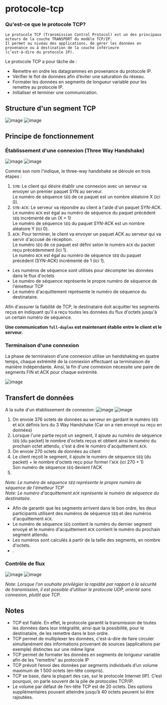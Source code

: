# protocole-tcp

### Qu'est-ce que le protocole TCP?
```
Le protocole TCP (Transmission Control Protocol) est un des principaux acteurs de la couche TRANSPORT du modèle TCP/IP.
Il permet au niveau des applications, de gérer les données en provenance ou à destination de la couche inférieure
(c’est-à-dire du protocole IP).
```
Le protocole TCP a pour tâche de :

- Remettre en ordre les datagrammes en provenance du protocole IP.
- Vérifier le flot de données afin d’éviter une saturation du réseau.
- Formater les données en segments de longueur variable pour les remettre au protocole IP.
- Initialiser et terminer une communication.

## Structure d'un segment TCP
![image](https://user-images.githubusercontent.com/83721477/165390864-68c9fffa-d70d-4cce-96b6-de87e96ba0db.png)
![image](https://user-images.githubusercontent.com/83721477/165391150-f7edd59b-640b-474d-86ce-f162fc0c3e5f.png)


## Principe de fonctionnement
### Établissement d'une connexion (Three Way Handshake)
![image](https://user-images.githubusercontent.com/83721477/165517030-b4578368-1a65-4aa1-b39e-0e68a706199d.png)
![image](https://user-images.githubusercontent.com/83721477/165547927-d3fe1001-3990-4a3d-8d87-b68de47fd4ec.png)

Comme son nom l'indique, le three-way handshake se déroule en trois étapes :

1. `SYN`: Le client qui désire établir une connexion avec un serveur va envoyer un premier paquet SYN au serveur. <br>Le numéro de séquence `SEQ` de ce paquet est un nombre aléatoire X (ici 0).<br>
2. `SYN-ACK`: Le serveur va répondre au client à l'aide d'un paquet SYN-ACK.<br>Le numéro `ACK` est égal au numéro de séquence du paquet précédent `SEQ` incrémenté de un (X + 1) <br>Le numéro de séquence `SEQ` du paquet SYN-ACK est un nombre aléatoire Y (ici 0).<br>
3. `ACK`: Pour terminer, le client va envoyer un paquet ACK au serveur qui va servir d'accusé de réception.<br>Le numéro `SEQ` de ce paquet est défini selon le numéro `ACK` du packet reçu précédemment (ici 1).<br>Le numéro `ACK` est égal au numéro de séquence `SEQ` du paquet précédent (SYN-ACK) incrémenté de 1 (ici 1).

* Les numéros de séquence sont utilisés pour décompter les données dans le flux d'octets
* Le numéro de séquence représente le propre numéro de séquence de l'émetteur TCP
* Le numéro d'acquittement représente le numéro de séquence du destinataire.

Afin d'assurer la fiabilité de TCP, le destinataire doit acquitter les segments reçus en indiquant qu'il a reçu toutes les données du flux d'octets jusqu'à un certain numéro de séquence.


**Une communication `full-duplex` est maintenant établie entre le client et le serveur.**

### Terminaison d'une connexion
La phase de terminaison d'une connexion utilise un handshaking en quatre temps, chaque extrémité de la connexion effectuant sa terminaison de manière indépendante. Ainsi, la fin d'une connexion nécessite une paire de segments FIN et ACK pour chaque extrémité.

![image](https://user-images.githubusercontent.com/83721477/165391699-9a676927-cd18-4f30-9c8f-d690423f87ff.png)

## Transfert de données
A la suite d'un établissement de connexion:
![image](https://user-images.githubusercontent.com/83721477/165497974-9a060346-4721-463d-ac24-e310da00e8a2.png)
![image](https://user-images.githubusercontent.com/83721477/165498530-09937297-258d-4877-adea-9bb2e52be077.png)
1. On envoie 376 octets de données au serveur en gardant le numéro `SEQ` et `ACK` définis lors du 3 Way Handshake (Car on a rien envoyé ou reçu en données)
2. Lorsque l'une partie reçoit un segment, il ajoute au numéro de séquence `SEQ` (du packet) le nombre d'octets reçus et obtient ainsi le numéro du prochain octet attendu, c'est à dire le numéro d'acquittement `ACK`.
3. On envoie 270 octets de données au client<br>
4. Le client reçoit le segment, il ajoute le numéro de séquence `SEQ` (du packet) + le nombre d'octets reçu pour former l'`ACK` (ici 270 + 1)<br> Son numéro de séquence `SEQ` devient l'ACK
5. 
*Note: Le numéro de séquence `SEQ` représente le propre numéro de séquence de l'émetteur TCP* <br>
*Note: Le numéro d'acquittement `ACK` représente le numéro de séquence du destinataire.*

* Afin de garantir que les segments arrivent dans le bon ordre, les deux participants utilisent des numéros de séquence `SEQ` et des numéros d'acquittement `ACK`.
* Le numéro de séquence `SEQ` contient le numéro du dernier segment envoyé et le numéro d'acquittement `ACK` contient le numéro du prochain segment attendu.
* Les numéros sont calculés à partir de la taille des segments, en nombre d'octets.
* .

### Contrôle de flux
![image](https://user-images.githubusercontent.com/83721477/165499247-06fe22b4-29b2-489d-9fcd-912c30209e9d.png)
![image](https://user-images.githubusercontent.com/83721477/165499360-8b1d3580-5737-4d0e-8230-989a49d322cc.png)


*Note: Lorsque l’on souhaite privilégier la rapidité par rapport à la sécurité de transmission, il est possible d’utiliser le protocole UDP, orienté sans connexion, plutôt que TCP.*

## Notes
* TCP est fiable. En effet, le protocole garantit la transmission de toutes les données dans leur intégralité, ainsi que la possibilité, pour le destinataire, de les remettre dans le bon ordre.
* TCP permet de multiplexer les données, c'est-à-dire de faire circuler simultanément des informations provenant de sources (applications par exemple) distinctes sur une même ligne
* TCP permet de formater les données en segments de longueur variable afin de les "remettre" au protocole IP
* TCP prévoit l’envoi des données par segments individuels d’un volume maximum de 1 500 octets (en-tête compris).
* TCP se base, dans la plupart des cas, sur le protocole Internet (IP). C’est pourquoi, on parle souvent de la pile de protocoles TCP/IP.
* Le volume par défaut de l’en-tête TCP est de 20 octets. Des options supplémentaires pouvant atteindre jusqu’à 40 octets peuvent lui être rajoutées.

